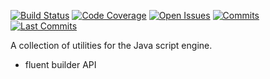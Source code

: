 [![Build Status](https://badgen.net/travis/eobermuhlner/scriptengine-utils)](https://travis-ci.org/eobermuhlner/scriptengine-utils)
[![Code Coverage](https://badgen.net/codecov/c/github/eobermuhlner/scriptengine-utils)](https://codecov.io/gh/eobermuhlner/scriptengine-utils)
[![Open Issues](https://badgen.net/github/open-issues/eobermuhlner/scriptengine-utils)](https://github.com/eobermuhlner/scriptengine-utils/issues)
[![Commits](https://badgen.net/github/commits/eobermuhlner/scriptengine-utils)](https://github.com/eobermuhlner/scriptengine-utils/graphs/commit-activity)
[![Last Commits](https://badgen.net/github/last-commit/eobermuhlner/scriptengine-utils)](https://github.com/eobermuhlner/scriptengine-utils/graphs/commit-activity)

A collection of utilities for the Java script engine.

- fluent builder API 
